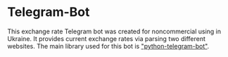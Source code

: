 # Telegram-Bot
This exchange rate Telegram bot was created for noncommercial using in Ukraine. It provides current exchange rates via parsing two different websites.
The main library used for this bot is ["python-telegram-bot"](https://github.com/python-telegram-bot).
